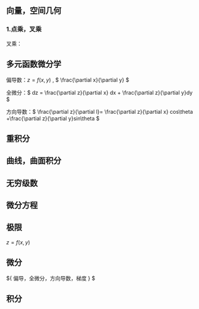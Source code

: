 ##  向量，空间几何

### 1.点乘，叉乘

叉乘：

## 多元函数微分学


偏导数：$z=f(x,y)$ , $ \frac{\partial x}{\partial y} $

全微分：$ dz = \frac{\partial z}{\partial x} dx + \frac{\partial z}{\partial y}dy $

 方向导数：$ \frac{\partial z}{\partial l}= \frac{\partial z}{\partial x} cos\theta +\frac{\partial z}{\partial y}sin\theta $

 

## 重积分

## 曲线，曲面积分

## 无穷级数

## 微分方程







## 极限

$z=f(x,y)$	



## 微分

$\{ 偏导，全微分，方向导数，梯度 \}  $



## 积分

